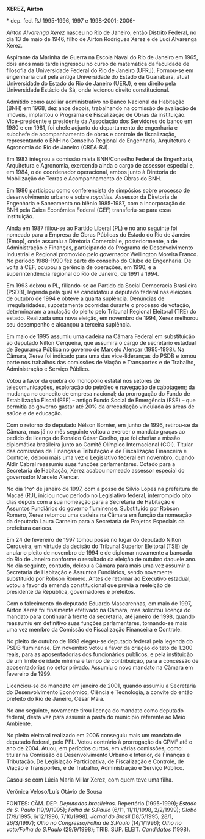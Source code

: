 **XEREZ, Aírton**

\* dep. fed. RJ 1995-1996, 1997 e 1998-2001; 2006-

*Aírton Alvarenga Xerez* nasceu no Rio de Janeiro, então Distrito
Federal, no dia 13 de maio de 1946, filho de Aírton Rodrigues Xerez e de
Luci Alvarenga Xerez.

Aspirante da Marinha de Guerra na Escola Naval do Rio de Janeiro em
1965, dois anos mais tarde ingressou no curso de matemática da faculdade
de filosofia da Universidade Federal do Rio de Janeiro (UFRJ). Formou-se
em engenharia civil pela antiga Universidade do Estado da Guanabara,
atual Universidade do Estado do Rio de Janeiro (UERJ), e em direito pela
Universidade Estácio de Sá, onde lecionou direito constitucional.

Admitido como auxiliar administrativo no Banco Nacional da Habitação
(BNH) em 1968, dez anos depois, trabalhando na comissão de avaliação de
imóveis, implantou o Programa de Fiscalização de Obras da instituição.
Vice-presidente e presidente da Associação dos Servidores do banco em
1980 e em 1981, foi chefe adjunto do departamento de engenharia e
subchefe de acompanhamento de obras e controle de fiscalização,
representando o BNH no Conselho Regional de Engenharia, Arquitetura e
Agronomia do Rio de Janeiro (CREA-RJ).

Em 1983 integrou a comissão mista BNH/Conselho Federal de Engenharia,
Arquitetura e Agronomia, exercendo ainda o cargo de assessor especial e,
em 1984, o de coordenador operacional, ambos junto à Diretoria de
Mobilização de Terras e Acompanhamento de Obras do BNH.

Em 1986 participou como conferencista de simpósios sobre processo de
desenvolvimento urbano e sobre *royalties*. Assessor da Diretoria de
Engenharia e Saneamento no biênio 1985-1987, com a incorporação do BNH
pela Caixa Econômica Federal (CEF) transferiu-se para essa instituição.

Ainda em 1987 filiou-se ao Partido Liberal (PL) e no ano seguinte foi
nomeado para a Empresa de Obras Públicas do Estado do Rio de Janeiro
(Emop), onde assumiu a Diretoria Comercial e, posteriormente, a de
Administração e Finanças, participando do Programa de Desenvolvimento
Industrial e Regional promovido pelo governador Wellington Moreira
Franco. No período 1988-1990 fez parte do conselho do Clube de
Engenharia. De volta à CEF, ocupou a gerência de operações, em 1990, e a
superintendência regional do Rio de Janeiro, de 1991 a 1994.

Em 1993 deixou o PL, filiando-se ao Partido da Social Democracia
Brasileira (PSDB), legenda pela qual se candidatou a deputado federal
nas eleições de outubro de 1994 e obteve a quarta suplência. Denúncias
de irregularidades, supostamente ocorridas durante o processo de
votação, determinaram a anulação do pleito pelo Tribunal Regional
Eleitoral (TRE) do estado. Realizada uma nova eleição, em novembro de
1994, Xerez melhorou seu desempenho e alcançou a terceira suplência.

Em maio de 1995 assumiu uma cadeira na Câmara Federal em substituição ao
deputado Nílton Cerqueira, que assumira o cargo de secretário estadual
de Segurança Pública no governo de Marcelo Alencar (1995-1998). Na
Câmara, Xerez foi indicado para uma das vice-lideranças do PSDB e tomou
parte nos trabalhos das comissões de Viação e Transportes e de Trabalho,
Administração e Serviço Público.

Votou a favor da quebra do monopólio estatal nos setores de
telecomunicações, exploração do petróleo e navegação de cabotagem; da
mudança no conceito de empresa nacional; da prorrogação do Fundo de
Estabilização Fiscal (FEF) – antigo Fundo Social de Emergência (FSE) –
que permitia ao governo gastar até 20% da arrecadação vinculada às áreas
de saúde e de educação.

Com o retorno do deputado Nélson Bornier, em junho de 1996, retirou-se
da Câmara, mas já no mês seguinte voltou a exercer o mandato graças ao
pedido de licença de Ronaldo César Coelho, que foi chefiar a missão
diplomática brasileira junto ao Comitê Olímpico Internacional (COI).
Titular das comissões de Finanças e Tributação e de Fiscalização
Financeira e Controle, deixou mais uma vez o Legislativo federal em
novembro, quando Aldir Cabral reassumiu suas funções parlamentares.
Cotado para a Secretaria de Habitação, Xerez acabou nomeado assessor
especial do governador Marcelo Alencar.

No dia 1^o^ de janeiro de 1997, com a posse de Sílvio Lopes na
prefeitura de Macaé (RJ), iniciou novo período no Legislativo federal,
interrompido oito dias depois com a sua nomeação para a Secretaria de
Habitação e Assuntos Fundiários do governo fluminense. Substituído por
Robson Romero, Xerez retomou uma cadeira na Câmara em função da nomeação
da deputada Laura Carneiro para a Secretaria de Projetos Especiais da
prefeitura carioca.

Em 24 de fevereiro de 1997 tomou posse no lugar do deputado Nilton
Cerqueira, em virtude da decisão do Tribunal Superior Eleitoral (TSE) de
anular o pleito de novembro de 1994 e de diplomar novamente a bancada do
Rio de Janeiro conforme o resultado da eleição de outubro daquele ano.
No dia seguinte, contudo, deixou a Câmara para mais uma vez assumir a
Secretaria de Habitação e Assuntos Fundiários, sendo novamente
substituído por Robson Romero. Antes de retornar ao Executivo estadual,
votou a favor da emenda constitucional que previa a reeleição de
presidente da República, governadores e prefeitos.

Com o falecimento do deputado Eduardo Mascarenhas, em maio de 1997,
Aírton Xerez foi finalmente efetivado na Câmara, mas solicitou licença
do mandato para continuar à frente da secretaria, até janeiro de 1998,
quando reassumiu em definitivo suas funções parlamentares, tornando-se
mais uma vez membro da Comissão de Fiscalização Financeira e Controle.

No pleito de outubro de 1998 elegeu-se deputado federal pela legenda do
PSDB fluminense. Em novembro votou a favor da criação do teto de 1.200
reais, para as aposentadorias dos funcionários públicos, e pela
instituição de um limite de idade mínima e tempo de contribuição, para a
concessão de aposentadorias no setor privado. Assumiu o novo mandato na
Câmara em fevereiro de 1999.

Licenciou-se do mandato em janeiro de 2001, quando assumiu a Secretaria
do Desenvolvimento Econômico, Ciência e Tecnologia, a convite do então
prefeito do Rio de Janeiro, César Maia.

No ano seguinte, novamente tirou licença do mandato como deputado
federal, desta vez para assumir a pasta do município referente ao Meio
Ambiente.

No pleito eleitoral realizado em 2006 conseguiu mais um mandato de
deputado federal, pelo PFL. Votou contrário à prorrogação da CPMF até o
ano de 2004. Atuou, em períodos curtos, em várias comissões, como:
titular na Comissão de Desenvolvimento Urbano e Interior, de Finanças e
Tributação, De Legislação Participativa, de Fiscalização e Controle, de
Viação e Transportes, e de Trabalho, Administração e Serviço Público.

Casou-se com Lúcia Maria Millar Xerez, com quem teve uma filha.

Verônica Veloso/Luís Otávio de Sousa

FONTES: CÂM. DEP. *Deputados brasileiros*. Repertório (1995-1999);
*Estado de S. Paulo* (19/9/1995); *Folha de S.Paulo* (6/11, 11/11/1998,
2/2/1999); *Globo* (7/9/1995, 6/12/1996, 7/10/1998); *Jornal do Brasil*
(18/5/1995, 28/1, 26/3/1997); *Olho no Congresso/Folha de S.Paulo*
(14/1/1996); *Olho no voto/Folha de S.Paulo* (29/9/1998); TRIB. SUP.
ELEIT. *Candidatos* (1998).
